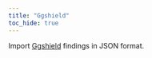 ```yaml
---
title: "Ggshield"
toc_hide: true
---
```

Import [Ggshield](https://github.com/GitGuardian/ggshield) findings in JSON format.